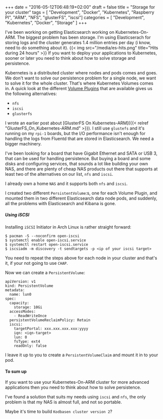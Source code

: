 +++
date = "2016-05-12T06:48:19+02:00"
draft = false
title = "Storage for your cluster"
tags = [ "Development", "Docker", "Kubernetes", "Raspberry PI", "ARM", "NFS", "glusterFS", "iscsi"]
categories = [ "Development", "Kubernetes", "Docker", "Storage" ]
+++

I've been working on getting Elasticsearch working on Kubernetes-On-ARM. The
biggest problem has been storage. I'm using Elasticserach for storing logs and
the cluster generates 1.4 million entries per day (i know, need to do
something about it).
{{< img src="/media/es-hits.png" title="Hits during 24 hours" >}}
If you want to deploy your applications to Kubernetes, sooner or later you need
to think about how to solve storage and persistence.
<!--more-->

Kubernetes is a distributed cluster where nodes and pods comes and goes. We
don't want to solve our persistence problem for a single node, we want to solve
it for the whole cluster. That's where Kubernetes Volumes comes in. A quick look
at the different [Volume Plugins](http://kubernetes.io/docs/user-guide/volumes/)
that are available gives us the following alternatives:

* `nfs`
* `iscsi`
* `glusterfs`

I wrote an earlier post about
[GlusterFS On Kubernetes-ARM]({{< relref "GlusterFS_On_Kubernetes-ARM.md" >}}).
I still use `glustefs` and it's running on my `rpi-1`
boards, but the I/O performance isn't enough for handling the logs from
Fluentd that are stored in Elasticsearch. We need a bigger machinery.

I've been looking for a board that have Gigabit Ethernet and SATA or
USB 3, that can be used for handling persistence. But buying a board and some
disks and configuring services, that sounds a lot like building your own NAS,
and there are plenty of cheap NAS products out there that supports at least two
of the alternatives on our list, `nfs` and `iscsi`.

I already own a home `NAS` and it supports both `nfs` and `iscsi`.

I created two different `PersistentVolume`:s, one for each Volume Plugin, and
mounted them in two different Elasticsearch data node pods, and suddenly, all the
problems with Elasticsearch and Kibana is gone.

##### Using iSCSI

Installing `iSCSI` Initiator in Arch Linux is rather straight forward:
```shell
$ pacman -S --noconfirm open-iscsi
$ systemctl enable open-iscsi.service
$ systemctl restart open-iscsi.service
$ iscsiadm -m discovery -t sendtargets -p <ip of your iscsi target>
```
You need to repeat the steps above for each node in your cluster and that's it,
if your not going to use `CHAP`.

Now we can create a `PersistentVolume`:
```
apiVersion: v1
kind: PersistentVolume
metadata:
  name: lun0
spec:
  capacity:
    storage: 10Gi
  accessModes:
    - ReadWriteOnce
  persistentVolumeReclaimPolicy: Retain
  iscsi:
    targetPortal: xxx.xxx.xxx.xxx:yyyy
    iqn: <iqn-target>
    lun: 0
    fsType: ext4
    readOnly: false
```

I leave it up to you to create a `PersistentVolumeClaim` and mount it in to your
pod.

#### To sum up

If you want to use your Kubernetes-On-ARM cluster for more advanced applications
then you need to think about how to solve persistence.

I've found a solution that suits my needs using `iscsi` and `nfs`, the only
problem is that my NAS is almost full, and not so portable.

Maybe it's time to build
`Kodbasen cluster version 2`?
